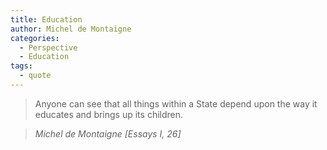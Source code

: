 ```yaml
---
title: Education
author: Michel de Montaigne
categories:
  - Perspective
  - Education  
tags:
  - quote
---
```


> Anyone can see that all things within a State depend upon the way it educates and brings up its children.

> <cite>Michel de Montaigne [Essays I, 26]</cite>